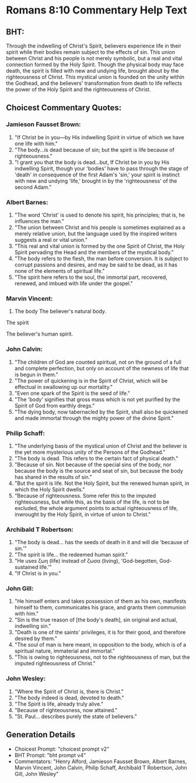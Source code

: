 # Romans 8:10 Commentary Help Text

## BHT:
Through the indwelling of Christ's Spirit, believers experience life in their spirit while their bodies remain subject to the effects of sin. This union between Christ and his people is not merely symbolic, but a real and vital connection formed by the Holy Spirit. Though the physical body may face death, the spirit is filled with new and undying life, brought about by the righteousness of Christ. This mystical union is founded on the unity within the Godhead, and the believers' transformation from death to life reflects the power of the Holy Spirit and the righteousness of Christ.

## Choicest Commentary Quotes:
### Jamieson Fausset Brown:
1. "If Christ be in you—by His indwelling Spirit in virtue of which we have one life with him."
2. "The body...is dead because of sin; but the spirit is life because of righteousness."
3. "I grant you that the body is dead...but, If Christ be in you by His indwelling Spirit, though your 'bodies' have to pass through the stage of 'death' in consequence of the first Adam's 'sin,' your spirit is instinct with new and undying 'life,' brought in by the 'righteousness' of the second Adam."

### Albert Barnes:
1. "The word 'Christ' is used to denote his spirit, his principles; that is, he influences the man."
2. "The union between Christ and his people is sometimes explained as a merely relative union, but the language used by the inspired writers suggests a real or vital union."
3. "This real and vital union is formed by the one Spirit of Christ, the Holy Spirit pervading the Head and the members of the mystical body."
4. "The body refers to the flesh, the man before conversion. It is subject to corrupt passions and desires, and may be said to be dead, as it has none of the elements of spiritual life."
5. "The spirit here refers to the soul, the immortal part, recovered, renewed, and imbued with life under the gospel."

### Marvin Vincent:
1. The body
The believer's natural body.

The spirit

The believer's human spirit.

### John Calvin:
1. "The children of God are counted spiritual, not on the ground of a full and complete perfection, but only on account of the newness of life that is begun in them."
2. "The power of quickening is in the Spirit of Christ, which will be effectual in swallowing up our mortality."
3. "Even one spark of the Spirit is the seed of life."
4. "The 'body' signifies that gross mass which is not yet purified by the Spirit of God from earthly dregs."
5. "The dying body, now tabernacled by the Spirit, shall also be quickened and made immortal through the mighty power of the divine Spirit."

### Philip Schaff:
1. "The underlying basis of the mystical union of Christ and the believer is the yet more mysterious unity of the Persons of the Godhead."
2. "The body is dead. This refers to the certain fact of physical death."
3. "Because of sin. Not because of the special sins of the body, nor because the body is the source and seat of sin, but because the body has shared in the results of sin."
4. "But the spirit is life. Not the Holy Spirit, but the renewed human spirit, in which the Holy Spirit dwells."
5. "Because of righteousness. Some refer this to the imputed righteousness, but while this, as the basis of the life, is not to be excluded, the whole argument points to actual righteousness of life, inwrought by the Holy Spirit, in virtue of union to Christ."

### Archibald T Robertson:
1. "The body is dead... has the seeds of death in it and will die 'because of sin.'" 
2. "The spirit is life... the redeemed human spirit." 
3. "He uses ζωη (life) instead of ζωσα (living), 'God-begotten, God-sustained life.'" 
4. "If Christ is in you."

### John Gill:
1. "He himself enters and takes possession of them as his own, manifests himself to them, communicates his grace, and grants them communion with him."
2. "Sin is the true reason of [the body's death], sin original and actual, indwelling sin."
3. "Death is one of the saints' privileges, it is for their good, and therefore desired by them."
4. "The soul of man is here meant, in opposition to the body, which is of a spiritual nature, immaterial and immortal."
5. "This is owing to righteousness, not to the righteousness of man, but the imputed righteousness of Christ."

### John Wesley:
1. "Where the Spirit of Christ is, there is Christ."
2. "The body indeed is dead, devoted to death."
3. "The Spirit is life, already truly alive."
4. "Because of righteousness, now attained."
5. "St. Paul... describes purely the state of believers."


## Generation Details
- Choicest Prompt: "choicest prompt v2"
- BHT Prompt: "bht prompt v4"
- Commentators: "Henry Alford, Jamieson Fausset Brown, Albert Barnes, Marvin Vincent, John Calvin, Philip Schaff, Archibald T Robertson, John Gill, John Wesley"
